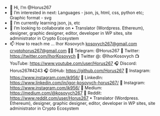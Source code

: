 - 👋 Hi, I’m @Horus267
- 👀 I’m interested in next: Languages - json, js, html, css, python etc; Graphic format - svg
- 🌱 I’m currently learning json, js, etc
- 💞️ I’m looking to collaborate on • Translator (Wordpress. Ethereum), designer, graphic designer, editor, developer in WP sites, site administrator in Crypto Ecosystem
- 📫 How to reach me ...
Ihor Kosovych
kosovych267@gmail.com
cryptohorus267@gmail.com
👨‍✈️ Telegram: @Horus267
💬 Twitter: https://twitter.com/IhorKosovych
💬 Twitter @: @IhorKosovych
📺 YouTube: https://www.youtube.com/user/Horus267
🎧 Discord: Horus267#4243
🎧 GitHub: https://github.com/Horus267
🏦 Instagram: https://www.instagram.com/ik956/
🏦 LinkedIn: https://www.linkedin.com/in/igor-kosovych-horus267/
🏦 Instagram: https://www.instagram.com/ik956/
🏦 Medium: https://medium.com/@kosovych267
🏦 Reddit: https://www.reddit.com/user/Horus267
• Translator (Wordpress. Ethereum), designer, graphic designer, editor, developer in WP sites, site administrator in Crypto Ecosystem
<!---
Horus267/Horus267 is a ✨ special ✨ repository because its `README.md` (this file) appears on your GitHub profile.
You can click the Preview link to take a look at your changes.
--->
